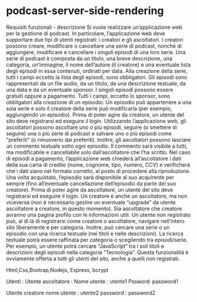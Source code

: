 # podcast-server-side-rendering

Requisiti funzionali - descrizione
Si vuole realizzare un’applicazione web per la gestione di podcast. In particolare, l’applicazione web deve supportare due tipi di utenti registrati: i creatori e gli ascoltatori.
I creatori possono creare, modificare o cancellare una serie di podcast, nonché di aggiungere, modificare e cancellare i singoli episodi di una loro serie.
Una serie di podcast è composta da un titolo, una breve descrizione, una categoria, un’immagine, il nome dell’autore (il creatore) e una eventuale lista degli episodi in essa contenuti, ordinati per data. Alla creazione della serie, tutti i campi eccetto la lista degli episodi, sono obbligatori.
Gli episodi sono rappresentati da un file audio, da un titolo, da una descrizione testuale, da una data e da un eventuale sponsor. I singoli episodi possono essere gratuiti oppure a pagamento. Tutti i campi, eccetto lo sponsor, sono obbligatori alla creazione di un episodio.
Un episodio può appartenere a una sola serie e solo il creatore della serie può modificarla (per esempio, aggiungendo un episodio).
Prima di poter agire da creatore, un utente del sito deve registrarsi ed eseguire il login.
Utilizzando l’applicazione web, gli ascoltatori possono ascoltare uno o più episodi, seguire (o smettere di seguire) una o più serie di podcast e salvare uno o più episodi come “preferiti” (o rimuoverlo dai preferiti). Inoltre, gli ascoltatori possono lasciare un commento testuale sotto ogni episodio. Il commento sarà visibile a tutti, ma modificabile e cancellabile solo dall’ascoltatore che l’ha scritto. Nel caso di episodi a pagamento, l’applicazione web chiederà all’ascoltatore i dati della sua carta di credito (nome, cognome, tipo, numero, CCV) e verificherà che i dati siano nel formato corretto, al posto di procedere alla riproduzione. Una volta acquistato, l’episodio sarà disponibile al suo acquirente per sempre (fino all’eventuale cancellazione dell’episodio da parte del suo creatore).
Prima di poter agire da ascoltatore, un utente del sito deve registrarsi ed eseguire il login. Un creatore è anche un ascoltatore, ma non viceversa (non è necessario gestire un eventuale “upgrade” da utente ascoltatore a creatore, in questo momento). Sia ascoltatore che creatore avranno una pagina profilo con le informazioni utili.
Un utente non registrato può, al di là di registrarsi come creatore o ascoltatore, navigare nell’intero sito liberamente e per categoria.
Inoltre, può cercare una serie o un episodio con una ricerca testuale (nei titoli e nelle descrizioni). La ricerca testuale potrà essere raffinata per categoria o scegliendo tra episodi/serie. Per esempio, un utente potrà cercare “JavaScript” tra i soli titoli e descrizioni degli episodi nella categoria “Tecnologia”.
Questa funzionalità è ovviamente offerta a tutti gli utenti del sito, anche a quelli non registrati.

Html,Css,Bootrap,Nodejs, Express, bcrypt

Utenti :
Utente ascoltatore : 
Nome utente : utente1
Pssword: password1

Utente creatore
nome utente : utente2
password : password2
